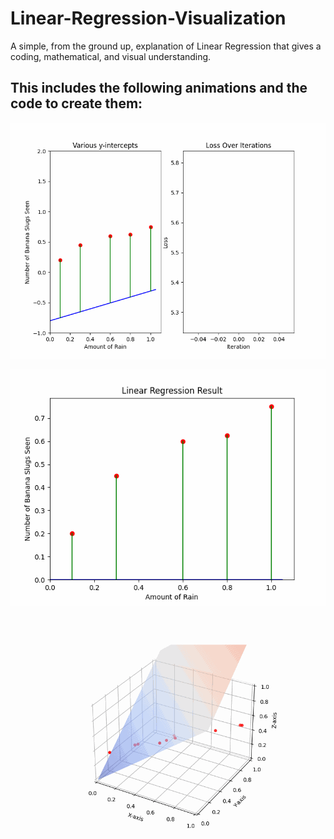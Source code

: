 # Linear-Regression-Visualization
 
A simple, from the ground up, explanation of Linear Regression that gives a coding, mathematical, and visual understanding. 

## This includes the following animations and the code to create them:

![](https://github.com/djlouie/Linear-Regression-Visualization/blob/main/animations/animation_loss.gif)

![](https://github.com/djlouie/Linear-Regression-Visualization/blob/main/animations/linear_Regression.gif)

![](https://github.com/djlouie/Linear-Regression-Visualization/blob/main/animations/3D_Linear_Reg.gif)

